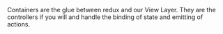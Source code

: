 Containers are the glue between redux and our View Layer. They are the controllers if you will and handle the binding of state and emitting of actions. 